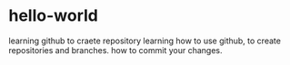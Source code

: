 # hello-world
learning github to craete repository
learning how to use github, to create repositories and branches.
how to commit your changes.
